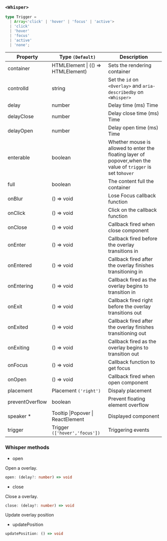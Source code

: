 ### `<Whisper>`

```ts
type Trigger =
  | Array<'click' | 'hover' | 'focus' | 'active'>
  | 'click'
  | 'hover'
  | 'focus'
  | 'active'
  | 'none';
```

| Property        | Type `(Default)`                          | Description                                                                                                  |
| --------------- | ----------------------------------------- | ------------------------------------------------------------------------------------------------------------ |
| container       | HTMLElement &#124; (() => HTMLElement)    | Sets the rendering container                                                                                 |
| controlId       | string                                    | Set the `id` on `<Overlay>` and `aria-describedby` on `<Whisper>`                                            |
| delay           | number                                    | Delay time (ms) Time                                                                                         |
| delayClose      | number                                    | Delay close time (ms) Time                                                                                   |
| delayOpen       | number                                    | Delay open time (ms) Time                                                                                    |
| enterable       | boolean                                   | Whether mouse is allowed to enter the floating layer of popover,when the value of `trigger` is set to`hover` |
| full            | boolean                                   | The content full the container                                                                               |
| onBlur          | () => void                                | Lose Focus callback function                                                                                 |
| onClick         | () => void                                | Click on the callback function                                                                               |
| onClose         | () => void                                | Callback fired when close component                                                                          |
| onEnter         | () => void                                | Callback fired before the overlay transitions in                                                             |
| onEntered       | () => void                                | Callback fired after the overlay finishes transitioning in                                                   |
| onEntering      | () => void                                | Callback fired as the overlay begins to transition in                                                        |
| onExit          | () => void                                | Callback fired right before the overlay transitions out                                                      |
| onExited        | () => void                                | Callback fired after the overlay finishes transitioning out                                                  |
| onExiting       | () => void                                | Callback fired as the overlay begins to transition out                                                       |
| onFocus         | () => void                                | Callback function to get focus                                                                               |
| onOpen          | () => void                                | Callback fired when open component                                                                           |
| placement       | Placement `('right')`                     | Dispaly placement                                                                                            |
| preventOverflow | boolean                                   | Prevent floating element overflow                                                                            |
| speaker \*      | Tooltip &#124;Popover &#124; ReactElement | Displayed component                                                                                          |
| trigger         | Trigger `(['hover','focus'])`             | Triggering events                                                                                            |

### Whisper methods

- open

Open a overlay.

```ts
open: (delay?: number) => void
```

- close

Close a overlay.

```ts
close: (delay?: number) => void
```

Update overlay position

- updatePosition

```ts
updatePosition: () => void
```
